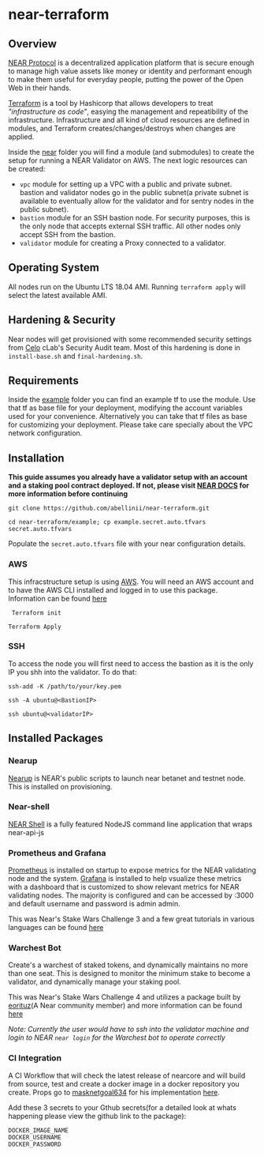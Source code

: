 # near-terraform

## Overview

[NEAR Protocol](https://near.org/) is a decentralized application platform that is secure enough to manage high value assets like money or identity and performant enough to make them useful for everyday people, putting the power of the Open Web in their hands.

[Terraform](https://www.terraform.io) is a tool by Hashicorp that allows developers to treat _"infrastructure as code"_, easying the management and repeatibility of the
infrastructure.
Infrastructure and all kind of cloud resources are defined in modules, and Terraform creates/changes/destroys when changes are applied.

Inside the [near](./near) folder you will find a module (and submodules) to create the setup for running a NEAR Validator on AWS. The next logic resources can be created:

- `vpc` module for setting up a VPC with a public and private subnet. bastion and validator nodes go in the public subnet(a private subnet is available to eventually allow for the validator and for sentry nodes in the public subnet).
- `bastion` module for an SSH bastion node. For security purposes, this is the only node that accepts external SSH traffic. All other nodes only accept SSH from the bastion.
- `validator` module for creating a Proxy connected to a validator.


## Operating System

All nodes run on the Ubuntu LTS 18.04 AMI. Running `terraform apply` will select the latest available AMI.


## Hardening & Security

Near nodes will get provisioned with some recommended security settings from [Celo](https://www.celo.org) cLab's Security Audit team. Most of this hardening is done in `install-base.sh` and `final-hardening.sh`. 


## Requirements

Inside the [example](./example) folder you can find an example tf to use the module. Use that tf as base file for your deployment, modifying the account variables used for your convenience.
Alternatively you can take that tf files as base for customizing your deployment. Please take care specially about the VPC network configuration. 


## Installation

**This guide assumes you already have a validator setup with an account and a staking pool contract deployed. If not, please visit [NEAR DOCS](https://docs.near.org/docs/validator/staking-overview) for more information before continuing**

```git clone https://github.com/abellinii/near-terraform.git ```

```cd near-terraform/example; cp example.secret.auto.tfvars secret.auto.tfvars```

Populate the ``` secret.auto.tfvars ``` file with your near configuration details.


### AWS

This infracstructure setup is using [AWS](https://aws.amazon.com/). You will need an AWS account and to have the AWS CLI installed and logged in to use this package. Information can be found [here](https://docs.aws.amazon.com/cli/latest/userguide/cli-configure-files.html)


``` Terraform init```

```Terraform Apply```

### SSH

To access the node you will first need to access the bastion as it is the only IP you shh into the validator. To do that:

```ssh-add -K /path/to/your/key.pem```

```ssh -A ubuntu@<BastionIP>```

```ssh ubuntu@<validatorIP>```


## Installed Packages
 

### Nearup

[Nearup](https://github.com/near/nearup) is NEAR's public scripts to launch near betanet and testnet node. This is installed on provisioning.

### Near-shell

[NEAR Shell](https://docs.near.org/docs/development/near-shell) is a fully featured NodeJS command line application that wraps near-api-js

### Prometheus and Grafana

[Prometheus](https://prometheus.io/) is installed on startup to expose metrics for the NEAR validating node and the system. [Grafana](https://grafana.com/) is installed to help vsualize these metrics with a dashboard that is customized to show relevant metrics for NEAR validating nodes. The majority is configured and can be accessed by <NODE IP>:3000 and default username and password is admin admin.

This was Near's Stake Wars Challenge 3 and a few great tutorials in various languages can be found [here](https://github.com/nearprotocol/stakewars/blob/master/challenges/challenge003.md)  

### Warchest Bot

Create's a warchest of staked tokens, and dynamically maintains no more than one seat. This is designed to monitor the minimum stake to become a validator, and dynamically manage your staking pool.

This was Near's Stake Wars Challenge 4 and utilizes a package built by [eorituz](https://github.com/eorituz)(A Near community member) and more information can be found [here](https://github.com/eorituz/near_warchest)

*Note: Currently the user would have to ssh into the validator machine and login to NEAR ``` near login ``` for the Warchest bot to operate correctly*

### CI Integration

A CI Workflow that will check the latest release of nearcore and will build from source, test and create a docker image in a docker repository you create. Props go to [masknetgoal634](https://github.com/masknetgoal634) for his implementation [here](https://github.com/masknetgoal634/nearcore-deploy). 

Add these 3 secrets to your Gthub secrets(for a detailed look at whats happening please view the github link to the package):

```
DOCKER_IMAGE_NAME
DOCKER_USERNAME
DOCKER_PASSWORD
```
